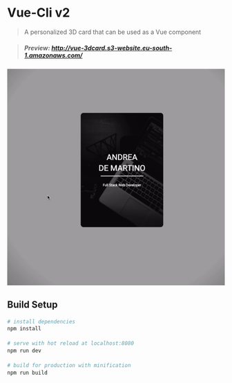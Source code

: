# Vue-Cli v2

> A personalized 3D card that can be used as a Vue component

> ##### Preview: http://vue-3dcard.s3-website.eu-south-1.amazonaws.com/

![](src/assets/preview.gif)


## Build Setup

``` bash
# install dependencies
npm install

# serve with hot reload at localhost:8080
npm run dev

# build for production with minification
npm run build
```
